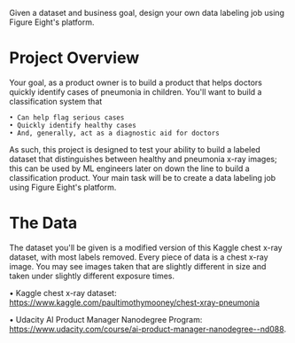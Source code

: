 Given a dataset and business goal, design your own data labeling job using Figure Eight's platform.   

# Project Overview
Your goal, as a product owner is to build a product that helps doctors quickly identify cases of pneumonia in children. You'll want to build a classification system that

	• Can help flag serious cases
	• Quickly identify healthy cases
	• And, generally, act as a diagnostic aid for doctors

As such, this project is designed to test your ability to build a labeled dataset that distinguishes between healthy and pneumonia x-ray images; this can be used by ML engineers later on down the line to build a classification product. Your main task will be to create a data labeling job using Figure Eight's platform.

# The Data
The dataset you'll be given is a modified version of this Kaggle chest x-ray dataset, with most labels removed. Every piece of data is a chest x-ray image. You may see images taken that are slightly different in size and taken under slightly different exposure times. 

• Kaggle chest x-ray dataset: https://www.kaggle.com/paultimothymooney/chest-xray-pneumonia

• Udacity AI Product Manager Nanodegree Program: https://www.udacity.com/course/ai-product-manager-nanodegree--nd088.

